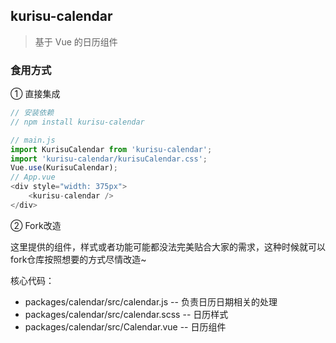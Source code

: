 ## kurisu-calendar

> 基于 Vue 的日历组件

### 食用方式

① 直接集成

```js
// 安装依赖
// npm install kurisu-calendar

// main.js
import KurisuCalendar from 'kurisu-calendar';
import 'kurisu-calendar/kurisuCalendar.css';
Vue.use(KurisuCalendar);
// App.vue
<div style="width: 375px">
    <kurisu-calendar />
</div>
```

② Fork改造

这里提供的组件，样式或者功能可能都没法完美贴合大家的需求，这种时候就可以fork仓库按照想要的方式尽情改造~

核心代码：

- packages/calendar/src/calendar.js -- 负责日历日期相关的处理
- packages/calendar/src/calendar.scss -- 日历样式
- packages/calendar/src/Calendar.vue -- 日历组件